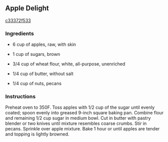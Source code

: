 ## Apple Delight

[c33372f533](http://www.kraftrecipes.com/recipes/apple-delight-51261.aspx)

### Ingredients

 - 6 cup of apples, raw, with skin

 - 1 cup of sugars, brown

 - 3/4 cup of wheat flour, white, all-purpose, unenriched

 - 1/4 cup of butter, without salt

 - 1/4 cup of nuts, pecans

### Instructions

Preheat oven to 350F. Toss apples with 1/2 cup of the sugar until evenly coated; spoon evenly into greased 9-inch square baking pan. Combine flour and remaining 1/2 cup sugar in medium bowl. Cut in butter with pastry blender or two knives until mixture resembles coarse crumbs. Stir in pecans. Sprinkle over apple mixture. Bake 1 hour or until apples are tender and topping is lightly browned.